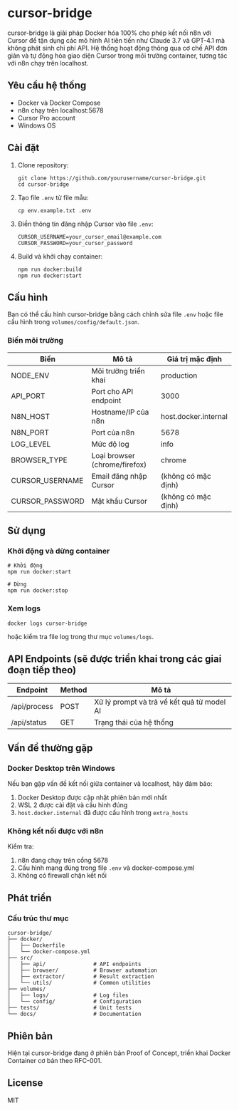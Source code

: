 # cursor-bridge

cursor-bridge là giải pháp Docker hóa 100% cho phép kết nối n8n với Cursor để tận dụng các mô hình AI tiên tiến như Claude 3.7 và GPT-4.1 mà không phát sinh chi phí API. Hệ thống hoạt động thông qua cơ chế API đơn giản và tự động hóa giao diện Cursor trong môi trường container, tương tác với n8n chạy trên localhost.

## Yêu cầu hệ thống

- Docker và Docker Compose
- n8n chạy trên localhost:5678
- Cursor Pro account
- Windows OS

## Cài đặt

1. Clone repository:
   ```
   git clone https://github.com/yourusername/cursor-bridge.git
   cd cursor-bridge
   ```

2. Tạo file `.env` từ file mẫu:
   ```
   cp env.example.txt .env
   ```

3. Điền thông tin đăng nhập Cursor vào file `.env`:
   ```
   CURSOR_USERNAME=your_cursor_email@example.com
   CURSOR_PASSWORD=your_cursor_password
   ```

4. Build và khởi chạy container:
   ```
   npm run docker:build
   npm run docker:start
   ```

## Cấu hình

Bạn có thể cấu hình cursor-bridge bằng cách chỉnh sửa file `.env` hoặc file cấu hình trong `volumes/config/default.json`.

### Biến môi trường

| Biến | Mô tả | Giá trị mặc định |
|------|-------|------------------|
| NODE_ENV | Môi trường triển khai | production |
| API_PORT | Port cho API endpoint | 3000 |
| N8N_HOST | Hostname/IP của n8n | host.docker.internal |
| N8N_PORT | Port của n8n | 5678 |
| LOG_LEVEL | Mức độ log | info |
| BROWSER_TYPE | Loại browser (chrome/firefox) | chrome |
| CURSOR_USERNAME | Email đăng nhập Cursor | (không có mặc định) |
| CURSOR_PASSWORD | Mật khẩu Cursor | (không có mặc định) |

## Sử dụng

### Khởi động và dừng container

```
# Khởi động
npm run docker:start

# Dừng
npm run docker:stop
```

### Xem logs

```
docker logs cursor-bridge
```

hoặc kiểm tra file log trong thư mục `volumes/logs`.

## API Endpoints (sẽ được triển khai trong các giai đoạn tiếp theo)

| Endpoint | Method | Mô tả |
|----------|--------|-------|
| /api/process | POST | Xử lý prompt và trả về kết quả từ model AI |
| /api/status | GET | Trạng thái của hệ thống |

## Vấn đề thường gặp

### Docker Desktop trên Windows

Nếu bạn gặp vấn đề kết nối giữa container và localhost, hãy đảm bảo:

1. Docker Desktop được cập nhật phiên bản mới nhất
2. WSL 2 được cài đặt và cấu hình đúng
3. `host.docker.internal` đã được cấu hình trong `extra_hosts`

### Không kết nối được với n8n

Kiểm tra:

1. n8n đang chạy trên cổng 5678
2. Cấu hình mạng đúng trong file `.env` và docker-compose.yml
3. Không có firewall chặn kết nối

## Phát triển

### Cấu trúc thư mục

```
cursor-bridge/
├── docker/
│   ├── Dockerfile
│   └── docker-compose.yml
├── src/
│   ├── api/               # API endpoints
│   ├── browser/           # Browser automation
│   ├── extractor/         # Result extraction
│   └── utils/             # Common utilities
├── volumes/
│   ├── logs/              # Log files
│   └── config/            # Configuration
├── tests/                 # Unit tests
└── docs/                  # Documentation
```

## Phiên bản

Hiện tại cursor-bridge đang ở phiên bản Proof of Concept, triển khai Docker Container cơ bản theo RFC-001.

## License

MIT 